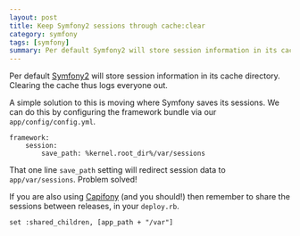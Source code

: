 ```yaml
---
layout: post
title: Keep Symfony2 sessions through cache:clear
category: symfony
tags: [symfony]
summary: Per default Symfony2 will store session information in its cache directory. Clearing the cache thus logs everyone out. A simple solution to this is moving where Symfony saves its sessions.
---
```

Per default [Symfony2](/symfony/) will store session information in its cache directory. Clearing the cache thus logs everyone out.

A simple solution to this is moving where Symfony saves its sessions. We can do this by configuring the framework bundle via our `app/config/config.yml`.

    framework:
        session:
            save_path: %kernel.root_dir%/var/sessions

That one line `save_path` setting will redirect session data to `app/var/sessions`. Problem solved!

If you are also using [Capifony](http://capifony.org/) (and you should!) then remember to share the sessions between releases, in your `deploy.rb`.

    set :shared_children, [app_path + "/var"]

